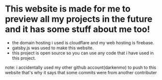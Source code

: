 # This website is made for me to preview all my projects in the future and it has some stuff about me too!

- the domain hosting i used is cloudflare and my web hosting is firebase.
- gatsby.js was used to make this website.
- this project is open source so you can use any code that i have used in this project.

note: i accidentally used my other github account(darkenmo) to push to this website that's why it says that some commits were from another contributer
